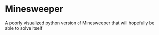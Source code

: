 # Minesweeper
A poorly visualized python version of Minesweeper that will hopefully be able to solve itself
